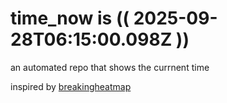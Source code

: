 # time_now is (( 2025-09-28T06:15:00.098Z ))

an automated repo that shows the currnent time

inspired by [breakingheatmap](https://github.com/breakingheatmap/breakingheatmap)